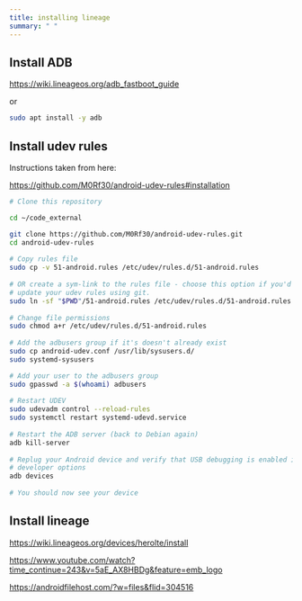 ```yaml
---
title: installing lineage
summary: " "
---
```


## Install ADB

<https://wiki.lineageos.org/adb_fastboot_guide>

or

```bash
sudo apt install -y adb
```

## Install udev rules

Instructions taken from here:

<https://github.com/M0Rf30/android-udev-rules#installation>


```bash
# Clone this repository

cd ~/code_external

git clone https://github.com/M0Rf30/android-udev-rules.git
cd android-udev-rules
    
# Copy rules file
sudo cp -v 51-android.rules /etc/udev/rules.d/51-android.rules
    
# OR create a sym-link to the rules file - choose this option if you'd like to
# update your udev rules using git.
sudo ln -sf "$PWD"/51-android.rules /etc/udev/rules.d/51-android.rules
    
# Change file permissions
sudo chmod a+r /etc/udev/rules.d/51-android.rules
    
# Add the adbusers group if it's doesn't already exist
sudo cp android-udev.conf /usr/lib/sysusers.d/
sudo systemd-sysusers

# Add your user to the adbusers group
sudo gpasswd -a $(whoami) adbusers
    
# Restart UDEV
sudo udevadm control --reload-rules
sudo systemctl restart systemd-udevd.service
   
# Restart the ADB server (back to Debian again)
adb kill-server
    
# Replug your Android device and verify that USB debugging is enabled in
# developer options
adb devices
    
# You should now see your device
```

## Install lineage


<https://wiki.lineageos.org/devices/herolte/install>

<https://www.youtube.com/watch?time_continue=243&v=5aE_AX8HBDg&feature=emb_logo>

<https://androidfilehost.com/?w=files&flid=304516>